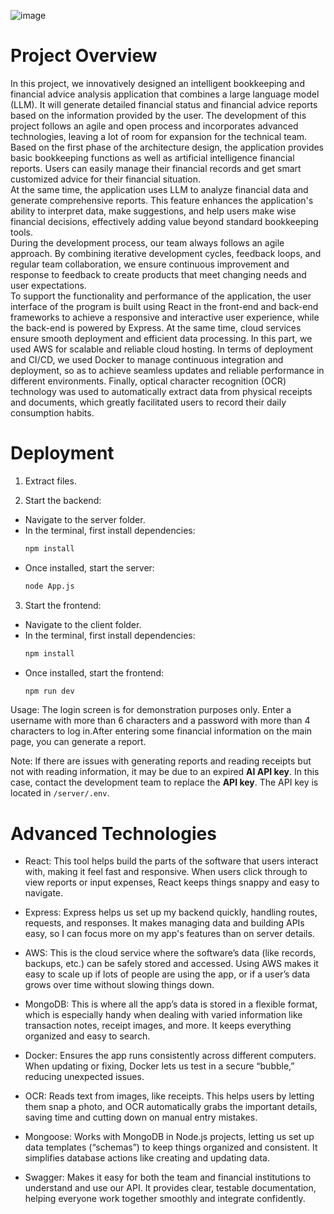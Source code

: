 ![image](https://github.com/user-attachments/assets/b1795697-28bc-452c-ac64-e77ceb6633ee) 

# Project Overview

In this project, we innovatively designed an intelligent bookkeeping and financial advice analysis application that combines a large language model (LLM). It will generate detailed financial status and financial advice reports based on the information provided by the user. The development of this project follows an agile and open process and incorporates advanced technologies, leaving a lot of room for expansion for the technical team.  
Based on the first phase of the architecture design, the application provides basic bookkeeping functions as well as artificial intelligence financial reports. Users can easily manage their financial records and get smart customized advice for their financial situation.  
At the same time, the application uses LLM to analyze financial data and generate comprehensive reports. This feature enhances the application's ability to interpret data, make suggestions, and help users make wise financial decisions, effectively adding value beyond standard bookkeeping tools.  
During the development process, our team always follows an agile approach. By combining iterative development cycles, feedback loops, and regular team collaboration, we ensure continuous improvement and response to feedback to create products that meet changing needs and user expectations.  
To support the functionality and performance of the application, the user interface of the program is built using React in the front-end and back-end frameworks to achieve a responsive and interactive user experience, while the back-end is powered by Express.
At the same time, cloud services ensure smooth deployment and efficient data processing. In this part, we used AWS for scalable and reliable cloud hosting. In terms of deployment and CI/CD, we used Docker to manage continuous integration and deployment, so as to achieve seamless updates and reliable performance in different environments. Finally, optical character recognition (OCR) technology was used to automatically extract data from physical receipts and documents, which greatly facilitated users to record their daily consumption habits.   
 
# Deployment

1. Extract files.  

2. Start the backend:
  + Navigate to the server folder.
  + In the terminal, first install dependencies:
    ```bash
    npm install
    ```
  + Once installed, start the server:
    ```bash
    node App.js
    ```
  
3. Start the frontend:
  + Navigate to the client folder.
  + In the terminal, first install dependencies:
    ```bash
    npm install
    ``` 
  + Once installed, start the frontend:
    ```bash
    npm run dev
    ``` 
Usage: The login screen is for demonstration purposes only. Enter a username with more than 6 characters and a password with more than 4 characters to log in.After entering some financial information on the main page, you can generate a report.  

Note: If there are issues with generating reports and reading receipts but not with reading information, it may be due to an expired **AI API key**. In this case, contact the development team to replace the **API key**. The API key is located in `/server/.env`.

# Advanced Technologies

- React: This tool helps build the parts of the software that users interact with, making it feel fast and responsive. When users click through to view reports or input expenses, React keeps things snappy and easy to navigate.

- Express: Express helps us set up my backend quickly, handling routes, requests, and responses. It makes managing data and building APIs easy, so I can focus more on my app's features than on server details.

- AWS: This is the cloud service where the software’s data (like records, backups, etc.) can be safely stored and accessed. Using AWS makes it easy to scale up if lots of people are using the app, or if a user’s data grows over time without slowing things down.

- MongoDB: This is where all the app’s data is stored in a flexible format, which is especially handy when dealing with varied information like transaction notes, receipt images, and more. It keeps everything organized and easy to search.

- Docker: Ensures the app runs consistently across different computers. When updating or fixing, Docker lets us test in a secure “bubble,” reducing unexpected issues.

- OCR: Reads text from images, like receipts. This helps users by letting them snap a photo, and OCR automatically grabs the important details, saving time and cutting down on manual entry mistakes.

- Mongoose: Works with MongoDB in Node.js projects, letting us set up data templates (“schemas”) to keep things organized and consistent. It simplifies database actions like creating and updating data.

- Swagger: Makes it easy for both the team and financial institutions to understand and use our API. It provides clear, testable documentation, helping everyone work together smoothly and integrate confidently.
